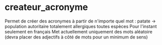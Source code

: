 # createur_acronyme
Permet de créer des acronymes à partir de n'importe quel mot : patate -> population autoritaire totalement allergiques toutes espèces
Pour l'instant seulement en français
Met actuellement uniquement des mots aléatoire (devra placer des adjectifs à côté de mots pour un minimum de sens)
